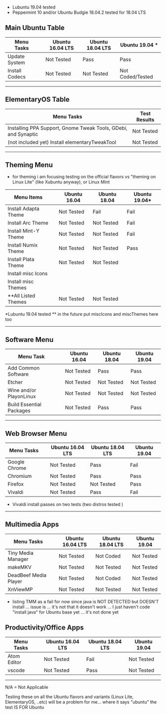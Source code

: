 
* Lubuntu 19.04 tested
* Peppermint 10 and/or Ubuntu Budgie 18.04.2 tested for 18.04 LTS 


## Main Ubuntu Table
| Menu Tasks     |   | Ubuntu 16.04 LTS | Ubuntu 18.04 LTS | Ubuntu 19.04 *   |
|----------------|---|------------------|------------------|------------------|
| Update System  |   | Not Tested       | Pass             | Pass             |
| Install Codecs |   | Not Tested       | Not Tested       | Not Coded/Tested |

---

## ElementaryOS Table

| Menu Tasks                                                     | Test Results |
|----------------------------------------------------------------|--------------|
| Installing PPA Support, Gnome Tweak Tools, GDebi, and Synaptic | Not Tested   |
| (not included yet) Install elementaryTweakTool                 | Not Tested   |

---
## Theming Menu 
- for theming i am focusing testing on the official flavors vs "theming on Linux Lite" (like Xubuntu anyway), or Linux Mint 

| Menu Items           |   | Ubuntu 16.04 | Ubuntu 18.04 | Ubuntu 19.04* |
|----------------------|---|--------------|--------------|---------------|
| Install Adapta Theme |   | Not Tested   | Fail         | Fail          |
| Install Arc Theme    |   | Not Tested   | Not Tested   | Fail          |
| Install Mint-Y Theme |   | Not Tested   | Not Tested   | Fail          |
| Install Numix Theme  |   | Not Tested   | Not Tested   | Pass          |
| Install Plata Theme  |   | Not Tested   | Not Tested   |               |
| Install misc Icons   |   |              |              |               |
| Install misc Themes  |   |              |              |               |
| **All Listed Themes  |   | Not Tested   | Not Tested   |               |

*Lubuntu 19.04 tested
** in the future put miscIcons and miscThemes here too

---
## Software Menu

| Menu Task                |   | Ubuntu 16.04 | Ubuntu 18.04 | Ubuntu 19.04 |
|--------------------------|---|--------------|--------------|--------------|
| Add Common Software      |   | Not Tested   | Pass         | Pass         |
| Etcher                   |   | Not Tested   | Not Tested   | Not Tested   |
| Wine and/or PlayonLinux  |   | Not Tested   | Not Tested   | Not Tested   |
| Build Essential Packages |   | Not Tested   | Pass         | Pass         |

---

## Web Browser Menu 
| Menu Tasks    |   | Ubuntu 16.04 LTS | Ubuntu 18.04 LTS | Ubuntu 19.04 |
|---------------|---|------------------|------------------|--------------|
| Google Chrome |   | Not Tested       | Pass             | Fail         |
| Chromium      |   | Not Tested       | Pass             | Pass         |
| Firefox       |   | Not Tested       | Not Tested       | Pass         |
| Vivaldi       |   | Not Tested       | Pass             | Fail         |

- Vivaldi install passes on two tests (two distros tested )

--- 

## Multimedia Apps

| Menu Tasks            |   | Ubuntu 16.04 LTS | Ubuntu 18.04 LTS | Ubuntu 19.04 |
|-----------------------|---|------------------|------------------|--------------|
| Tiny Media Manager    |   | Not Tested       | Not Coded        | Not Tested   |
| makeMKV               |   | Not Tested       | Not Tested       | Not Tested   |
| DeadBeef Media Player |   | Not Tested       | Not Coded        | Not Tested   |
| XnViewMP              |   | Not Tested       | Not Tested       | Not Tested   |


- listing TMM as a fail for now since java is NOT DETECTED but DOESN'T install ... issue is ... it's not that it doesn't work ... I just haven't code "install java" for Ubuntu base yet ... it's not done yet 


## Productivity/Office Apps 

| Menu Tasks  |   | Ubuntu 16.04 LTS | Ubuntu 18.04 LTS | Ubuntu 19.04 |
|-------------|---|------------------|------------------|--------------|
| Atom Editor |   | Not Tested       | Fail             | Not Tested   |
| vscode      |   | Not Tested       | Pass             | Not Tested   |


---
N/A = Not Applicable

Testing these on all the Ubuntu flavors and variants (Linux Lite, ElementaryOS, ..etc) will be a problem for me... where it says "ubuntu" the test IS FOR Ubuntu
